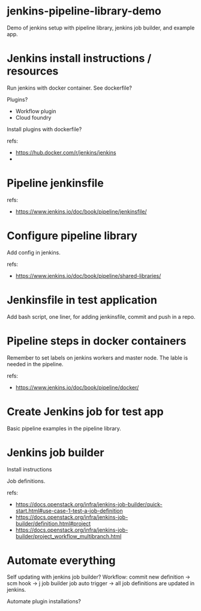 # jenkins-pipeline-library-demo
Demo of jenkins setup with pipeline library, jenkins job builder, and example app.

# Jenkins install instructions / resources

Run jenkins with docker container. See dockerfile?

Plugins?
* Workflow plugin  
* Cloud foundry

Install plugins with dockerfile? 

refs:
* https://hub.docker.com/r/jenkins/jenkins
* 

# Pipeline jenkinsfile
refs:
* https://www.jenkins.io/doc/book/pipeline/jenkinsfile/

# Configure pipeline library
Add config in jenkins.

refs: 
* https://www.jenkins.io/doc/book/pipeline/shared-libraries/

# Jenkinsfile in test application

Add bash script, one liner, for adding jenkinsfile, commit and push in a repo.

# Pipeline steps in docker containers
Remember to set labels on jenkins workers and master node. The lable is needed
in the pipeline.

refs:
* https://www.jenkins.io/doc/book/pipeline/docker/

# Create Jenkins job for test app
Basic pipeline examples in the pipeline library.

# Jenkins job builder
Install instructions

Job definitions.

refs:
* https://docs.openstack.org/infra/jenkins-job-builder/quick-start.html#use-case-1-test-a-job-definition
* https://docs.openstack.org/infra/jenkins-job-builder/definition.html#project
* https://docs.openstack.org/infra/jenkins-job-builder/project_workflow_multibranch.html

# Automate everything
Self updating with jenkins job builder? 
Workflow: commit new definition -> scm hook -> j job builder job auto trigger
-> all job definitions are updated in jenkins.

Automate plugin installations?

